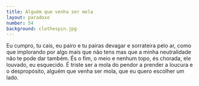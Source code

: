 ```yaml
---
title: Alguém que venha ser mola
layout: paradoxo
number: 54
background: clothespin.jpg
---
```


Eu cumpro, tu cais, eu pairo e tu pairas devagar e sorrateira pelo ar, como que implorando por algo mais que não tens mas que a minha neutralidade não te pode dar também. És o fim, o meio e nenhum topo, és chorada, ele louvado, eu esquecido. É triste ser a mola do pendor a prender a loucura e o despropósito, alguém que venha ser mola, que eu quero escolher um lado.
